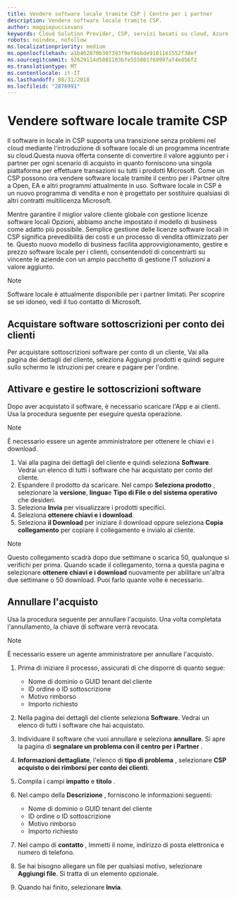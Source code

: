 ```yaml
---
title: Vendere software locale tramite CSP | Centro per i partner
description: Vendere software locale tramite CSP.
author: maggiepuccievans
keywords: Cloud Solution Provider, CSP, servizi basati su cloud, Azure, Office 365, Dynamics, partner CSP, vendere in CSP, partner diretto, partner CSP diretto, rivenditore CSP indiretto, CSP diretto, CSP indiretto, modello diretto, modello indiretto, rivenditore indiretto, provider indiretto, provider, server di distribuzione, programma cloud solution provider
robots: noindex, nofollow
ms.localizationpriority: medium
ms.openlocfilehash: a1b462870b307393f9ef8ebde9101161552f38ef
ms.sourcegitcommit: 92629114d5081103bfe555081f69997af4ed56f2
ms.translationtype: MT
ms.contentlocale: it-IT
ms.lasthandoff: 08/31/2018
ms.locfileid: "2876991"
---
```

# <a name="sell-on-premise-software-through-csp"></a>Vendere software locale tramite CSP

Il software in locale in CSP supporta una transizione senza problemi nel cloud mediante l'introduzione di software locale di un programma incentrate su cloud.Questa nuova offerta consente di convertire il valore aggiunto per i partner per ogni scenario di acquisto in quanto forniscono una singola piattaforma per effettuare transazioni su tutti i prodotti Microsoft. Come un CSP possono ora vendere software locale tramite il centro per i Partner oltre a Open, EA e altri programmi attualmente in uso. Software locale in CSP è un nuovo programma di vendita e non è progettato per sostituire qualsiasi di altri contratti multilicenza Microsoft. 
 
Mentre garantire il miglior valore cliente globale con gestione licenze software locali Opzioni, abbiamo anche impostato il modello di business come adatto più possibile. Semplice gestione delle licenze software locali in CSP significa prevedibilità dei costi e un processo di vendita ottimizzato per te. Questo nuovo modello di business facilita approvvigionamento, gestire e prezzo software locale per i clienti, consentendoti di concentrarti su vincente le aziende con un ampio pacchetto di gestione IT soluzioni a valore aggiunto. 

>[!NOTE]
>Software locale è attualmente disponibile per i partner limitati. Per scoprire se sei idoneo, vedi il tuo contatto di Microsoft. 


## <a name="buy-software-subscriptions-on-behalf-of-customers"></a>Acquistare software sottoscrizioni per conto dei clienti

Per acquistare sottoscrizioni software per conto di un cliente, Vai alla pagina dei dettagli del cliente, seleziona Aggiungi prodotti e quindi seguire sullo schermo le istruzioni per creare e pagare per l'ordine.

## <a name="activate-and-manage-software-subscriptions"></a>Attivare e gestire le sottoscrizioni software

Dopo aver acquistato il software, è necessario scaricare l'App e ai clienti. Usa la procedura seguente per eseguire questa operazione. 

>[!NOTE]
>È necessario essere un agente amministratore per ottenere le chiavi e i download. 

1. Vai alla pagina dei dettagli del cliente e quindi seleziona **Software**. Vedrai un elenco di tutti i software che hai acquistato per conto del cliente. 
2.  Espandere il prodotto da scaricare. Nel campo **Seleziona prodotto** , selezionare la **versione**, **lingua**e **Tipo di File o del sistema operativo** che desideri. 
3.  Seleziona **Invia** per visualizzare i prodotti specifici. 
4.  Seleziona **ottenere chiavi e i download**. 
5.  Seleziona **il Download** per iniziare il download oppure seleziona **Copia collegamento** per copiare il collegamento e invialo al cliente. 

>[!NOTE]
>Questo collegamento scadrà dopo due settimane o scarica 50, qualunque si verifichi per prima. Quando scade il collegamento, torna a questa pagina e selezionare **ottenere chiavi e i download** nuovamente per abilitare un'altra due settimane o 50 download. Puoi farlo quante volte è necessario. 


## <a name="cancel-a-purchase"></a>Annullare l'acquisto
Usa la procedura seguente per annullare l'acquisto. Una volta completata l'annullamento, la chiave di software verrà revocata. 

>[!NOTE]
>È necessario essere un agente amministratore per annullare l'acquisto. 

1.  Prima di iniziare il processo, assicurati di che disporre di quanto segue: 
    -   Nome di dominio o GUID tenant del cliente
    -   ID ordine o ID sottoscrizione
    -   Motivo rimborso
    -   Importo richiesto

2.  Nella pagina dei dettagli del cliente seleziona **Software**. Vedrai un elenco di tutti i software che hai acquistato. 

3.  Individuare il software che vuoi annullare e seleziona **annullare**. Si apre la pagina di **segnalare un problema con il centro per i Partner** . 

4.  **Informazioni dettagliate**, l'elenco di **tipo di problema** , selezionare **CSP acquisto o dei rimborsi per conto dei clienti**.

5.  Compila i campi **impatto** e **titolo** . 

6.  Nel campo della **Descrizione** , forniscono le informazioni seguenti: 
    -   Nome di dominio o GUID tenant del cliente
    -   ID ordine o ID sottoscrizione
    -   Motivo rimborso
    -   Importo richiesto

7.  Nel campo di **contatto** , Immetti il nome, indirizzo di posta elettronica e numero di telefono. 

8.  Se hai bisogno allegare un file per qualsiasi motivo, selezionare **Aggiungi file**. Si tratta di un elemento opzionale. 

9.  Quando hai finito, selezionare **Invia**.